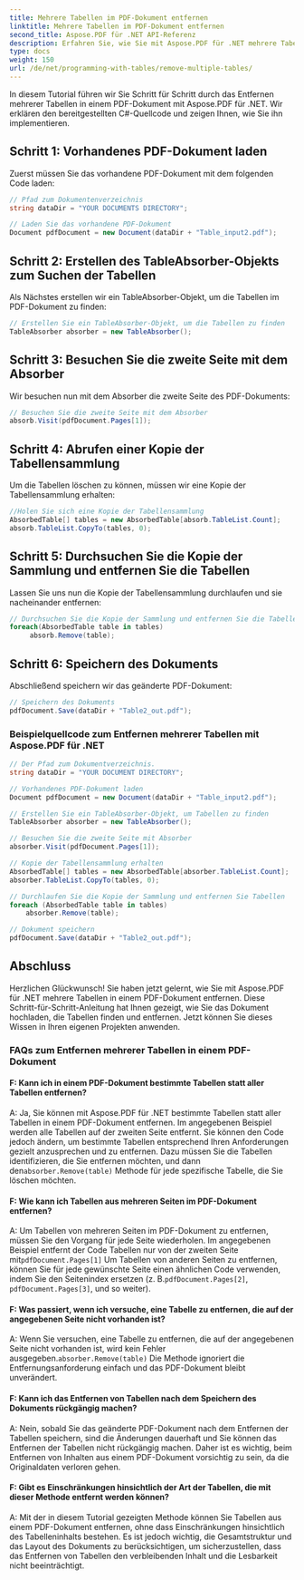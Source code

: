 ```yaml
---
title: Mehrere Tabellen im PDF-Dokument entfernen
linktitle: Mehrere Tabellen im PDF-Dokument entfernen
second_title: Aspose.PDF für .NET API-Referenz
description: Erfahren Sie, wie Sie mit Aspose.PDF für .NET mehrere Tabellen aus einem PDF-Dokument entfernen.
type: docs
weight: 150
url: /de/net/programming-with-tables/remove-multiple-tables/
---
```

In diesem Tutorial führen wir Sie Schritt für Schritt durch das Entfernen mehrerer Tabellen in einem PDF-Dokument mit Aspose.PDF für .NET. Wir erklären den bereitgestellten C#-Quellcode und zeigen Ihnen, wie Sie ihn implementieren.

## Schritt 1: Vorhandenes PDF-Dokument laden
Zuerst müssen Sie das vorhandene PDF-Dokument mit dem folgenden Code laden:

```csharp
// Pfad zum Dokumentenverzeichnis
string dataDir = "YOUR DOCUMENTS DIRECTORY";

// Laden Sie das vorhandene PDF-Dokument
Document pdfDocument = new Document(dataDir + "Table_input2.pdf");
```

## Schritt 2: Erstellen des TableAbsorber-Objekts zum Suchen der Tabellen
Als Nächstes erstellen wir ein TableAbsorber-Objekt, um die Tabellen im PDF-Dokument zu finden:

```csharp
// Erstellen Sie ein TableAbsorber-Objekt, um die Tabellen zu finden
TableAbsorber absorber = new TableAbsorber();
```

## Schritt 3: Besuchen Sie die zweite Seite mit dem Absorber
Wir besuchen nun mit dem Absorber die zweite Seite des PDF-Dokuments:

```csharp
// Besuchen Sie die zweite Seite mit dem Absorber
absorb.Visit(pdfDocument.Pages[1]);
```

## Schritt 4: Abrufen einer Kopie der Tabellensammlung
Um die Tabellen löschen zu können, müssen wir eine Kopie der Tabellensammlung erhalten:

```csharp
//Holen Sie sich eine Kopie der Tabellensammlung
AbsorbedTable[] tables = new AbsorbedTable[absorb.TableList.Count];
absorb.TableList.CopyTo(tables, 0);
```

## Schritt 5: Durchsuchen Sie die Kopie der Sammlung und entfernen Sie die Tabellen
Lassen Sie uns nun die Kopie der Tabellensammlung durchlaufen und sie nacheinander entfernen:

```csharp
// Durchsuchen Sie die Kopie der Sammlung und entfernen Sie die Tabellen
foreach(AbsorbedTable table in tables)
     absorb.Remove(table);
```

## Schritt 6: Speichern des Dokuments
Abschließend speichern wir das geänderte PDF-Dokument:

```csharp
// Speichern des Dokuments
pdfDocument.Save(dataDir + "Table2_out.pdf");
```

### Beispielquellcode zum Entfernen mehrerer Tabellen mit Aspose.PDF für .NET

```csharp
// Der Pfad zum Dokumentverzeichnis.
string dataDir = "YOUR DOCUMENT DIRECTORY";

// Vorhandenes PDF-Dokument laden
Document pdfDocument = new Document(dataDir + "Table_input2.pdf");

// Erstellen Sie ein TableAbsorber-Objekt, um Tabellen zu finden
TableAbsorber absorber = new TableAbsorber();

// Besuchen Sie die zweite Seite mit Absorber
absorber.Visit(pdfDocument.Pages[1]);

// Kopie der Tabellensammlung erhalten
AbsorbedTable[] tables = new AbsorbedTable[absorber.TableList.Count];
absorber.TableList.CopyTo(tables, 0);

// Durchlaufen Sie die Kopie der Sammlung und entfernen Sie Tabellen
foreach (AbsorbedTable table in tables)
	absorber.Remove(table);

// Dokument speichern
pdfDocument.Save(dataDir + "Table2_out.pdf");
```

## Abschluss
Herzlichen Glückwunsch! Sie haben jetzt gelernt, wie Sie mit Aspose.PDF für .NET mehrere Tabellen in einem PDF-Dokument entfernen. Diese Schritt-für-Schritt-Anleitung hat Ihnen gezeigt, wie Sie das Dokument hochladen, die Tabellen finden und entfernen. Jetzt können Sie dieses Wissen in Ihren eigenen Projekten anwenden.

### FAQs zum Entfernen mehrerer Tabellen in einem PDF-Dokument

#### F: Kann ich in einem PDF-Dokument bestimmte Tabellen statt aller Tabellen entfernen?

A: Ja, Sie können mit Aspose.PDF für .NET bestimmte Tabellen statt aller Tabellen in einem PDF-Dokument entfernen. Im angegebenen Beispiel werden alle Tabellen auf der zweiten Seite entfernt. Sie können den Code jedoch ändern, um bestimmte Tabellen entsprechend Ihren Anforderungen gezielt anzusprechen und zu entfernen. Dazu müssen Sie die Tabellen identifizieren, die Sie entfernen möchten, und dann den`absorber.Remove(table)` Methode für jede spezifische Tabelle, die Sie löschen möchten.

#### F: Wie kann ich Tabellen aus mehreren Seiten im PDF-Dokument entfernen?

 A: Um Tabellen von mehreren Seiten im PDF-Dokument zu entfernen, müssen Sie den Vorgang für jede Seite wiederholen. Im angegebenen Beispiel entfernt der Code Tabellen nur von der zweiten Seite mit`pdfDocument.Pages[1]` Um Tabellen von anderen Seiten zu entfernen, können Sie für jede gewünschte Seite einen ähnlichen Code verwenden, indem Sie den Seitenindex ersetzen (z. B.`pdfDocument.Pages[2]`, `pdfDocument.Pages[3]`, und so weiter).

#### F: Was passiert, wenn ich versuche, eine Tabelle zu entfernen, die auf der angegebenen Seite nicht vorhanden ist?

A: Wenn Sie versuchen, eine Tabelle zu entfernen, die auf der angegebenen Seite nicht vorhanden ist, wird kein Fehler ausgegeben.`absorber.Remove(table)` Die Methode ignoriert die Entfernungsanforderung einfach und das PDF-Dokument bleibt unverändert.

#### F: Kann ich das Entfernen von Tabellen nach dem Speichern des Dokuments rückgängig machen?

A: Nein, sobald Sie das geänderte PDF-Dokument nach dem Entfernen der Tabellen speichern, sind die Änderungen dauerhaft und Sie können das Entfernen der Tabellen nicht rückgängig machen. Daher ist es wichtig, beim Entfernen von Inhalten aus einem PDF-Dokument vorsichtig zu sein, da die Originaldaten verloren gehen.

#### F: Gibt es Einschränkungen hinsichtlich der Art der Tabellen, die mit dieser Methode entfernt werden können?

A: Mit der in diesem Tutorial gezeigten Methode können Sie Tabellen aus einem PDF-Dokument entfernen, ohne dass Einschränkungen hinsichtlich des Tabelleninhalts bestehen. Es ist jedoch wichtig, die Gesamtstruktur und das Layout des Dokuments zu berücksichtigen, um sicherzustellen, dass das Entfernen von Tabellen den verbleibenden Inhalt und die Lesbarkeit nicht beeinträchtigt.